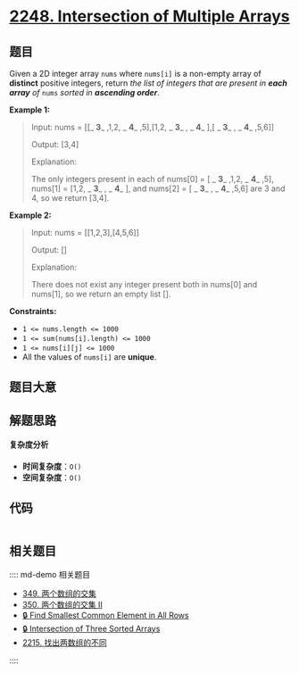 # [2248. Intersection of Multiple Arrays](https://leetcode.com/problems/intersection-of-multiple-arrays/)

## 题目

Given a 2D integer array `nums` where `nums[i]` is a non-empty array of
**distinct** positive integers, return _the list of integers that are present
in **each array** of_ `nums` _sorted in **ascending order**_.

**Example 1:**

> Input: nums = [[_ **3**_ ,1,2, _ **4**_ ,5],[1,2, _ **3**_ , _ **4**_ ],[ _ **3**_ , _ **4**_ ,5,6]]
>
> Output: [3,4]
>
> Explanation:
>
> The only integers present in each of nums[0] = [ _ **3**_ ,1,2, _ **4**_ ,5], nums[1] = [1,2, _ **3**_ , _ **4**_ ], and nums[2] = [ _ **3**_ , _ **4**_ ,5,6] are 3 and 4, so we return [3,4].

**Example 2:**

> Input: nums = [[1,2,3],[4,5,6]]
>
> Output: []
>
> Explanation:
>
> There does not exist any integer present both in nums[0] and nums[1], so we return an empty list [].

**Constraints:**

- `1 <= nums.length <= 1000`
- `1 <= sum(nums[i].length) <= 1000`
- `1 <= nums[i][j] <= 1000`
- All the values of `nums[i]` are **unique**.

## 题目大意

## 解题思路

#### 复杂度分析

- **时间复杂度**：`O()`
- **空间复杂度**：`O()`

## 代码

```javascript

```

## 相关题目

:::: md-demo 相关题目

- [349. 两个数组的交集](https://leetcode.com/problems/intersection-of-two-arrays)
- [350. 两个数组的交集 II](https://leetcode.com/problems/intersection-of-two-arrays-ii)
- [🔒 Find Smallest Common Element in All Rows](https://leetcode.com/problems/find-smallest-common-element-in-all-rows)
- [🔒 Intersection of Three Sorted Arrays](https://leetcode.com/problems/intersection-of-three-sorted-arrays)
- [2215. 找出两数组的不同](https://leetcode.com/problems/find-the-difference-of-two-arrays)

::::
